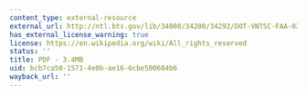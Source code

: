 ```yaml
---
content_type: external-resource
external_url: http://ntl.bts.gov/lib/34000/34200/34292/DOT-VNTSC-FAA-03-07.pdf
has_external_license_warning: true
license: https://en.wikipedia.org/wiki/All_rights_reserved
status: ''
title: PDF - 3.4MB
uid: bcb7ca50-1571-4e0b-ae16-6cbe500684b6
wayback_url: ''
---
```

